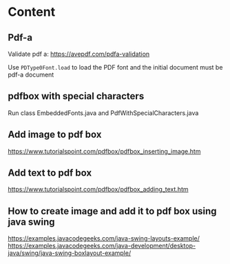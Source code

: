 

# Content

## Pdf-a

Validate pdf a: https://avepdf.com/pdfa-validation

Use `PDType0Font.load` to load the PDF font and the initial document must be pdf-a document

## pdfbox with special characters

Run class EmbeddedFonts.java and PdfWithSpecialCharacters.java

## Add image to pdf box

https://www.tutorialspoint.com/pdfbox/pdfbox_inserting_image.htm

## Add text to pdf box

https://www.tutorialspoint.com/pdfbox/pdfbox_adding_text.htm

## How to create image and add it to pdf box using java swing

https://examples.javacodegeeks.com/java-swing-layouts-example/
https://examples.javacodegeeks.com/java-development/desktop-java/swing/java-swing-boxlayout-example/

